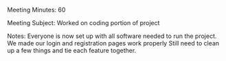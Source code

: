 Meeting Minutes: 60

Meeting Subject: Worked on coding portion of project

Notes: 
Everyone is now set up with all software needed to run the project. 
We made our login and registration pages work properly
Still need to clean up a few things and tie each feature together. 
